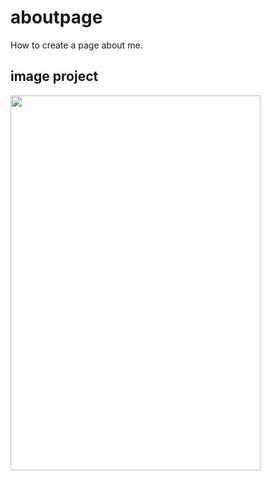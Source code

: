 # aboutpage

How to create a page about me.

## image project
<img src="https://user-images.githubusercontent.com/62434308/85192064-759ee000-b2c1-11ea-8c11-e1c393dbd4a8.png" width="400" height="600">



